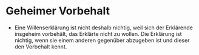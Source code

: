 # Geheimer Vorbehalt

- Eine Willenserklärung ist nicht deshalb nichtig, weil sich der Erklärende insgeheim vorbehält, das Erklärte nicht zu wollen. Die Erklärung ist nichtig, wenn sie einem anderen gegenüber abzugeben ist und dieser den Vorbehalt kennt.

